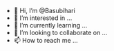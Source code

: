 - 👋 Hi, I’m @Basubihari
- 👀 I’m interested in ...
- 🌱 I’m currently learning ...
- 💞️ I’m looking to collaborate on ...
- 📫 How to reach me ...

<!---
Basubihari/Basubihari is a ✨ special ✨ repository because its `README.md` (this file) appears on your GitHub profile.
You can click the Preview link to take a look at your changes.
--->
